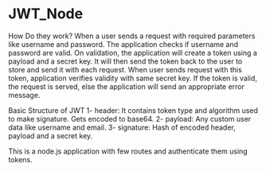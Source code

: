 # JWT_Node

How Do they work?
When a user sends a request with required parameters like username and password. The application checks if username and password are valid. On validation, the application will create a token using a payload and a secret key. It will then send the token back to the user to store and send it with each request. When user sends request with this token, application verifies validity with same secret key. If the token is valid, the request is served, else the application will send an appropriate error message.





Basic Structure of JWT
1- header: It contains token type and algorithm used to make signature. Gets encoded to base64.
2- payload: Any custom user data like username and email.
3- signature: Hash of encoded header, payload and a secret key.




This is a node.js application with few routes and authenticate them using tokens. 
